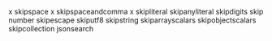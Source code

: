 x   skipspace
x   skipspaceandcomma
x   skipliteral
    skipanyliteral
    skipdigits
    skip number
    skipescape
    skiputf8
    skipstring
    skiparrayscalars
    skipobjectscalars
    skipcollection
    jsonsearch
